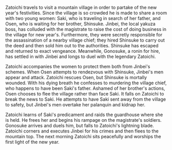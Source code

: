 Zatoichi travels to visit a mountain village in order to partake of the new year's festivities. Since the village is so crowded he is made to share a room with two young women: Saki, who is traveling in search of her father, and Osen, who is waiting for her brother, Shinsuke. Jinbei, the local yakuza boss, has colluded with the magistrate to raise the cost of doing business in the village for new year's. Furthermore, they were secretly responsible for the assassination of a nearby village chief; they hired Shinsuke to carry out the deed and then sold him out to the authorities. Shinsuke has escaped and returned to exact vengeance. Meanwhile, Gonosuke, a ronin for hire, has settled in with Jinbei and longs to duel with the legendary Zatoichi.

Zatoichi accompanies the women to protect them both from Jinbei's schemes. When Osen attempts to rendezvous with Shinsuke, Jinbei's men appear and attack. Zatoichi rescues Osen, but Shinsuke is mortally wounded. With his dying breath he confesses to murdering the village chief, who happens to have been Saki's father. Ashamed of her brother's actions, Osen chooses to flee the village rather than face Saki. It falls on Zatoichi to break the news to Saki. He attempts to have Saki sent away from the village to safety, but Jinbei's men overtake her palanquin and kidnap her.

Zatoichi learns of Saki's predicament and raids the guardhouse where she is held. He frees her and begins his rampage on the magistrate's soldiers. Gonosuke arrives and duels him, but falls to Zatoichi's lightning blade. Zatoichi corners and executes Jinbei for his crimes and then flees to the mountain top. The next morning Zatoichi sits peacefully and worships the first light of the new year.
